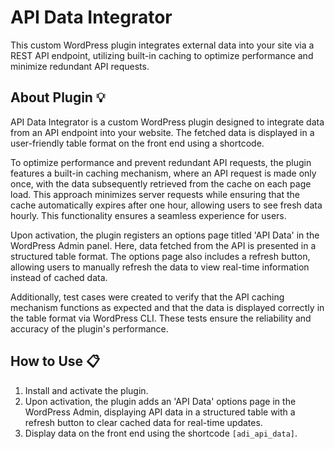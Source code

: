 # API Data Integrator
This custom WordPress plugin integrates external data into your site via a REST API endpoint, utilizing built-in caching to optimize performance and minimize redundant API requests.

## About Plugin :bulb:
API Data Integrator is a custom WordPress plugin designed to integrate data from an API endpoint into your website. The fetched data is displayed in a user-friendly table format on the front end using a shortcode.

To optimize performance and prevent redundant API requests, the plugin features a built-in caching mechanism, where an API request is made only once, with the data subsequently retrieved from the cache on each page load. This approach minimizes server requests while ensuring that the cache automatically expires after one hour, allowing users to see fresh data hourly. This functionality ensures a seamless experience for users.

Upon activation, the plugin registers an options page titled 'API Data' in the WordPress Admin panel. Here, data fetched from the API is presented in a structured table format. The options page also includes a refresh button, allowing users to manually refresh the data to view real-time information instead of cached data.

Additionally, test cases were created to verify that the API caching mechanism functions as expected and that the data is displayed correctly in the table format via WordPress CLI. These tests ensure the reliability and accuracy of the plugin's performance.

## How to Use :clipboard:
1. Install and activate the plugin.
2. Upon activation, the plugin adds an 'API Data' options page in the WordPress Admin, displaying API data in a structured table with a refresh button to clear cached data for real-time updates.
3. Display data on the front end using the shortcode `[adi_api_data]`.
